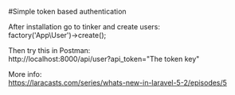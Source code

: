 #Simple token based authentication

After installation go to tinker and create users:<br>
factory('App\User')->create();

Then try this in Postman:<br>
http://localhost:8000/api/user?api_token="The token key"

More info:<br>
https://laracasts.com/series/whats-new-in-laravel-5-2/episodes/5

